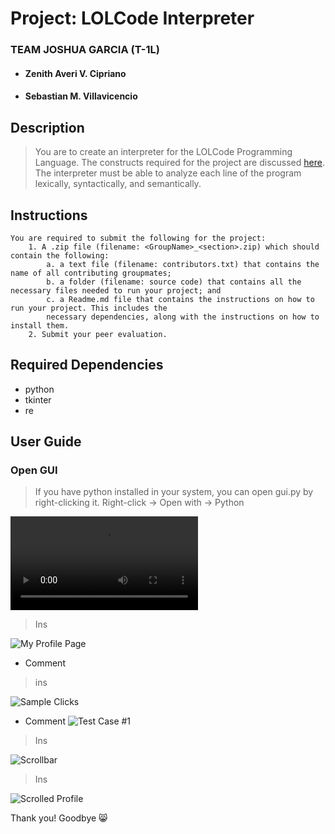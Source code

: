 # Project: LOLCode Interpreter
### TEAM JOSHUA GARCIA (T-1L)
- #### Zenith Averi V. Cipriano
- #### Sebastian M. Villavicencio

## Description
> You are to create an interpreter for the LOLCode Programming Language. The constructs required for the project are discussed [here](https://drive.google.com/file/d/1ooCMhXHBoz_SRve0uTH5VF4Y94habUld/view). The interpreter must be able to analyze each line of the program lexically, syntactically, and semantically.

## Instructions
```
You are required to submit the following for the project:
    1. A .zip file (filename: <GroupName>_<section>.zip) which should contain the following:
        a. a text file (filename: contributors.txt) that contains the name of all contributing groupmates;
        b. a folder (filename: source code) that contains all the necessary files needed to run your project; and
        c. a Readme.md file that contains the instructions on how to run your project. This includes the 
        necessary dependencies, along with the instructions on how to install them.
    2. Submit your peer evaluation.
```

## Required Dependencies
- python
- tkinter 
- re


## User Guide
### Open GUI
> If you have python installed in your system, you can open gui.py by right-clicking it. Right-click -> Open with -> Python

![HomePage](img/open.mp4)

> Ins

![My Profile Page](img/profile.png)

- Comment

> ins

![Sample Clicks](img/choose.png)

- Comment
![Test Case #1](img/test1.png)

> Ins

![Scrollbar](img/scrollbar.png)

> Ins

![Scrolled Profile](img/more.png)

Thank you! Goodbye :smile_cat:
